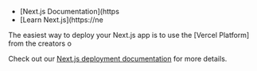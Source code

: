 


- [Next.js Documentation](https
- [Learn Next.js](https://ne

The easiest way to deploy your Next.js app is to use the [Vercel Platform] from the creators o

Check out our [Next.js deployment documentation](https://nextjs.org/docs/deployment) for more details.
